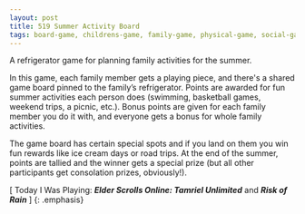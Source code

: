 ```yaml
---
layout: post
title: 519 Summer Activity Board
tags: board-game, childrens-game, family-game, physical-game, social-game
---
```

A refrigerator game for planning family activities for the summer.

In this game, each family member gets a playing piece, and there's a shared game board pinned to the family’s refrigerator.  Points are awarded for fun summer activities each person does (swimming, basketball games, weekend trips, a picnic, etc.).  Bonus points are given for each family member you do it with, and everyone gets a bonus for whole family activities.

The game board has certain special spots and if you land on them you win fun rewards like ice cream days or road trips.  At the end of the summer, points are tallied and the winner gets a special prize (but all other participants get consolation prizes, obviously!).

[ Today I Was Playing: ***Elder Scrolls Online: Tamriel Unlimited*** and ***Risk of Rain*** ]
{: .emphasis}